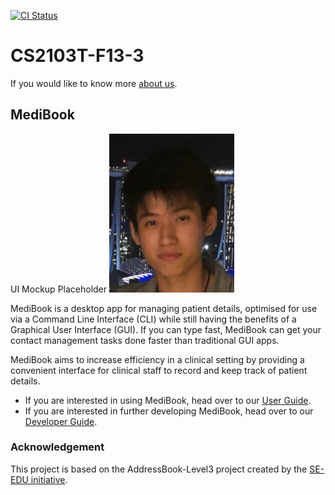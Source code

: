 [![CI Status](https://github.com/AY2021S1-CS2103T-F13-3/tp/workflows/Java%20CI/badge.svg)](https://github.com/AY2021S1-CS2103T-F13-3/tp/actions)

# CS2103T-F13-3

If you would like to know more [about us](https://ay2021s1-cs2103t-f13-3.github.io/tp/AboutUs.html).

## MediBook

UI Mockup Placeholder <img src="https://raw.githubusercontent.com/AY2021S1-CS2103T-F13-3/tp/master/docs/images/wang-jun-hao.png" width="200">

MediBook is a desktop app for managing patient details, optimised for use via a Command Line Interface (CLI) while still having the benefits of a Graphical User Interface (GUI). If you can type fast, MediBook can get your contact management tasks done faster than traditional GUI apps.

MediBook aims to increase efficiency in a clinical setting by providing a convenient interface for clinical staff to record and keep track of patient details.

* If you are interested in using MediBook, head over to our [User Guide](https://ay2021s1-cs2103t-f13-3.github.io/tp/UserGuide.html).
* If you are interested in further developing MediBook, head over to our [Developer Guide](https://ay2021s1-cs2103t-f13-3.github.io/tp/DeveloperGuide.html).


### Acknowledgement
This project is based on the AddressBook-Level3 project created by the [SE-EDU initiative](https://se-education.org).